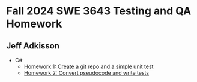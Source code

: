# Fall 2024 SWE 3643 Testing and QA Homework
## Jeff Adkisson

- C#
  - [Homework 1: Create a git repo and a simple unit test](homework-1/csharp/Homework1/README.md)
  - [Homework 2: Convert pseudocode and write tests](homework-2/csharp/Homework2/README.md) 